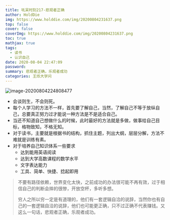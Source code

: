 ```yaml
---
title: 吼呆时刻217-悲观者正确
author: HoldDie
img: https://www.holddie.com/img/20200804231637.png
top: false
cover: false
coverImg: https://www.holddie.com/img/20200804231637.png
toc: true
mathjax: true
tags:
  - 读书
  - 认识自己
date: 2020-08-04 22:47:09
password:
summary: 悲观者正确，乐观者成功
categories: 王烁大学问
---
```


![image-20200804224808477](https://www.holddie.com/img/20200804231637.png)

- 会谈则生，不会则死。
- 每个人学习的方法不一样，首先要了解自己，当然，了解自己不等于放纵自己，总要真正努力过才能说一种方法是不是适合自己。
- 当还不知道自己想做什么的时候，此时最好的方法就是多做，做事给自己目标，格物致知，不格无知。
- 对于读书，主要就是根据书的结构，抓住主题，列出大纲，层层分解，方法不难就是训练有素。
- 对于培养自己知识体系一些要求
  - 达到能用英语阅读
  - 达到大学高数课程的数学水平
  - 文字表达能力
  - 工具、简单、快捷、捻起即用



> 不要有路径依赖，世界变化太快，之前成功的办法很可能不再有效，过于相信自己的判断会摔的很惨，开放空杯，多听多想。
>
> 穷人之所以穷一定是有道理的，他们有一套逻辑自洽的说辞，当然你也有自己的一套逻辑自洽的说辞，他们也可能更正确，只不过正确不代表赚钱。又这么一句话，悲观者正确，乐观者成功。